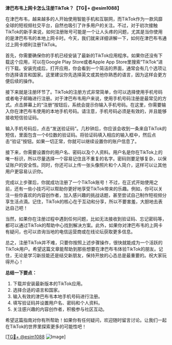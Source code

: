 **津巴布韦上网卡怎么注册TikTok？【TG💪+ @esim1088】**

在津巴布韦，越来越多的人开始使用智能手机和互联网，而TikTok作为一款风靡全球的短视频社交平台，自然也吸引了许多用户的关注。不过，对于初次接触TikTok的新手来说，如何注册账号可能是一个让人头疼的问题，尤其是当你使用的是津巴布韦的本地上网卡时。今天，我们就来详细讲解一下，如何在津巴布韦通过上网卡顺利注册TikTok。

首先，你需要确保你的手机已经安装了最新的TikTok应用程序。如果你还没有下载这个应用，可以在Google Play Store或者Apple App Store里搜索“TikTok”进行下载。安装完成后，打开应用，你会看到一个简洁的界面，通常会有几个选项让你选择语言和国家。这里建议你先选择英文或其他你熟悉的语言，因为这样会更方便后续的操作。

接下来就是注册环节了。TikTok的注册方式非常简单，你可以选择使用手机号码或者电子邮箱进行注册。对于津巴布韦用户来说，使用手机号码注册是最常见的方式。点击屏幕上的“注册”按钮后，系统会提示你输入手机号码。在这里，你需要输入你在津巴布韦使用的本地手机号码。请注意，手机号码必须是有效的，并且能够接收短信验证码。

输入手机号码后，点击“发送验证码”。几秒钟后，你应该会收到一条来自TikTok的短信，里面包含一个6位数的验证码。将验证码填入相应的输入框中，然后点击“验证”按钮。如果一切正常，你就可以继续设置你的账户信息了。

接下来，你需要设置你的用户名、密码以及个人资料。用户名是你在TikTok上的唯一标识，所以尽量选择一个容易记住且不重复的名字。密码则要足够复杂，以保证账户的安全性。同时，你还可以上传一张头像照片和个人简介，这样可以让其他用户更容易认识你。

完成以上步骤后，你就成功注册了一个TikTok账号！不过，在正式开始使用之前，还有一些小技巧可以帮助你更好地享受TikTok带来的乐趣。例如，你可以关注一些你喜欢的内容创作者，加入感兴趣的挑战话题，甚至尝试自己制作短视频分享生活点滴。记住，TikTok的核心在于互动和分享，所以不要害羞，大胆地去表达自己吧！

当然，如果你在注册过程中遇到任何问题，比如无法接收到验证码、忘记密码等，都可以通过TikTok的帮助中心找到解决方案。此外，如果你对津巴布韦的上网卡有疑问，也可以咨询当地的电信运营商或在线论坛获取更多信息。

总之，注册TikTok并不难，只要你按照上述步骤操作，很快就能成为一个活跃的TikTok用户。希望这篇文章能帮助到那些想要在津巴布韦体验TikTok的朋友。记住，无论是学习新技能还是结交新朋友，保持开放的心态总是最重要的。祝大家玩得开心！

**总结一下要点：**
1. 下载并安装最新版本的TikTok应用。
2. 选择合适的语言和国家。
3. 输入有效的津巴布韦本地手机号码进行注册。
4. 填写验证码并设置用户名、密码和个人资料。
5. 关注感兴趣的内容创作者，积极参与社区互动。

希望这篇指南对你有所帮助！如果你有任何疑问，欢迎随时留言讨论。让我们一起在TikTok的世界里探索更多的可能性吧！

[[TG💪+ @esim1088](https://t.me/s/esim1088) ![Image](https://i.postimg.cc/4NQfJmqS/Snipaste-2025-05-13-00-14-12.png)]